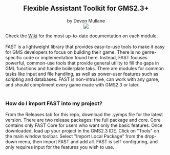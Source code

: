 <h2 align="center">
Flexible Assistant Toolkit for GMS2.3+
</h2>
<p align="center">
by Devon Mullane<br>
  <a href="https://github.com/Hyomoto/FASTv33/wiki"><img src="https://user-images.githubusercontent.com/6281477/95689209-359b9a00-0bdd-11eb-8f94-850252d47c68.png" align="center"></a>
</p>
Check the <a href="https://github.com/Hyomoto/FASTv33/wiki">Wiki</a> for the most up-to-date documentation on each module.
<br><br>
FAST is a lightweight library that provides easy-to-use tools to make it easy for GMS developers to focus on building their game. There is no genre-specific code or implementation found here. Instead, FAST focuses powerful, common-use tools that provide general utility to fill the gaps in GML functions and handle boilerplate taks. There are modules for common tasks like input and file handling, as well as power-user features such as scripting and databases. FAST is non-intrusive, can work with any game, and should compliment every game made with GMS2.3 or later.
<br><br>
<h3>
How do I import FAST into my project?
</h3>
From the Releases tab for this repo, download the .yymps file for the latest version. There are two release packages: the full package and core. Core contains only FAST Core for users who want only the basic features. Once downloaded, load up your project in the GMS2.3 IDE. Click on "Tools" on the main window toolbar. Select "Import Local Package" from the drop-down menu, then import FAST and add all. FAST is self-configuring, and only requires input for the features you wish to use.
